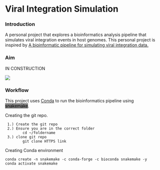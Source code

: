 # Viral Integration Simulation

### Introduction
A personal project that explores a bioinformatics analysis pipeline that simulates viral integration events 
in host genomes. This personal project is inspired by [A bioinformatic pipeline for simulating viral integration data.](/https://pmc.ncbi.nlm.nih.gov/articles/PMC9046613/#bib0002)
### Aim
IN CONSTRUCTION


<img src="https://img.shields.io/badge/language-Python-blue.svg" style="zoom:100%;" />

### Workflow
This project uses [Conda](https://docs.conda.io/projects/conda/en/latest/user-guide/install/index.html) to run the 
bioinformatics pipeline using <mark style="background-color:grey">snakemake</mark>.

Creating the git repo.
```
 1.) Create the git repo
 2.) Ensure you are in the correct folder
        cd ~/foldername
 3.) clone git repo
        git clone HTTPS link
```
Creating Conda environment
```
conda create -n snakemake -c conda-forge -c bioconda snakemake -y
conda activate snakemake
```
